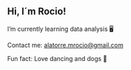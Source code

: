 ## Hi, I´m Rocio!

I’m currently learning data analysis 🖥️

Contact me: alatorre.mrocio@gmail.com

Fun fact: Love dancing and dogs 🌠

